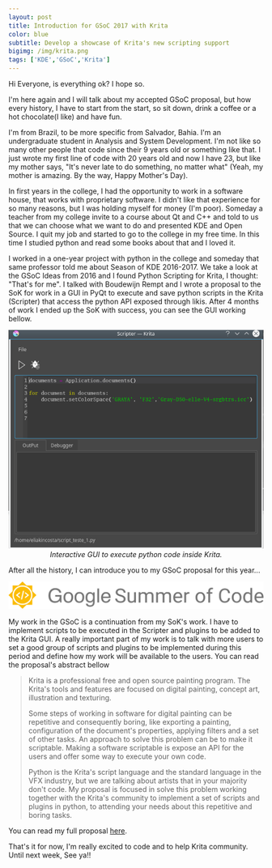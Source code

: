 ```yaml
---
layout: post
title: Introduction for GSoC 2017 with Krita
color: blue
subtitle: Develop a showcase of Krita's new scripting support
bigimg: /img/krita.png
tags: ['KDE','GSoC','Krita']
---
```


Hi Everyone, is everything ok? I hope so.

I'm here again and I will talk about my accepted GSoC proposal, but how every history, I have to start from the start, so sit down, drink a coffee or a hot chocolate(I like) and have fun.

I'm from Brazil, to be more specific from Salvador, Bahia. I'm an undergraduate student in Analysis and System Development. I'm not like so many other people that code since their 9 years old or something like that. I just wrote my first line of code with 20 years old and now I have 23, but like my mother says, "It's never late to do something, no matter what" (Yeah, my mother is amazing. By the way, Happy Mother's Day). 

In first years in the college, I had the opportunity to work in a software house, that works with proprietary software. I didn't like that experience for so many reasons, but I was holding myself for money (I'm poor). Someday a teacher from my college invite to a course about Qt and C++ and told to us that we can choose what we want to do and presented KDE and Open Source. I quit my job and started to go to the college in my free time. In this time I studied python and read some books about that and I loved it. 

I worked in a one-year project with python in the college and someday that same professor told me about Season of KDE 2016-2017. We take a look at the GSoC Ideas from 2016 and I found Python Scripting for Krita, I thought: "That's for me". I talked with Boudewijn Rempt and I wrote a proposal to the SoK for work in a GUI in PyQt to execute and save python scripts in the Krita (Scripter) that access the python API exposed through likis. After 4 months of work I ended up the SoK with success, you can see the GUI working bellow.

<div style="vertical-align:middle; text-align:center">        
    <img src="/img/scripter_krita.png">
     <figcaption><i>Interactive GUI to execute python code inside Krita.</i></figcaption>
</div>


After all the history, I can introduce you to my GSoC proposal for this year...

![GSOC](/img/GSoC-logo-horizontal.svg)


My work in the GSoC is a continuation from my SoK's work. I have to implement scripts to be executed in the Scripter and plugins to be added to the Krita GUI. A really important part of my work is to talk with more users to set a good group of scripts and plugins to be implemented during this period and define how my work will be available to the users. You can read the proposal's abstract bellow


> Krita is a professional free and open source painting program. The Krita's tools and features are focused on digital painting, concept art, illustration and texturing.
>
> Some steps of working in software for digital painting can be repetitive and consequently boring, like exporting a painting, configuration of the document's properties, applying filters and a set of other tasks. An approach to solve this problem can be to make it scriptable. Making a software scriptable is expose an API for the users and offer some way to execute your own code.
>
>Python is the Krita's script language and the standard language in the VFX industry, but we are talking about artists that in your majority don't code. My proposal is focused in solve this problem working together with the Krita's community to implement a set of scripts and plugins in python, to attending your needs about this repetitive and boring tasks.


You can read my full proposal [here](https://eliakincosta.github.io/files/Eliakin-GSoCproposalforKrita.pdf).

That's it for now, I'm really excited to code and to help Krita community. Until next week, See ya!!
